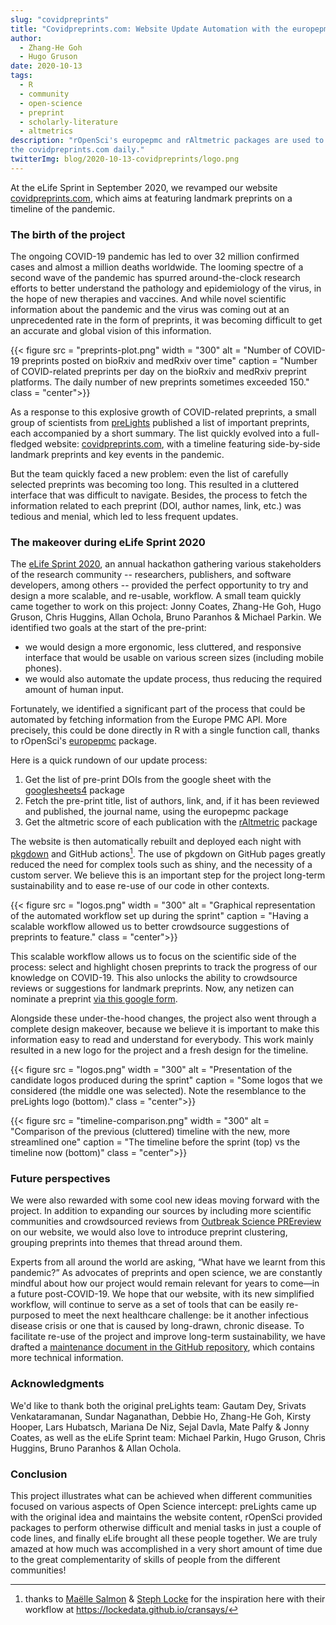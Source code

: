 ```yaml
---
slug: "covidpreprints"
title: "Covidpreprints.com: Website Update Automation with the europepmc and rAltmetric packages"
author:
  - Zhang-He Goh
  - Hugo Gruson
date: 2020-10-13
tags:
  - R
  - community
  - open-science
  - preprint
  - scholarly-literature
  - altmetrics
description: "rOpenSci's europepmc and rAltmetric packages are used to auto-update
the covidpreprints.com daily."
twitterImg: blog/2020-10-13-covidpreprints/logo.png
---
```


At the eLife Sprint in September 2020, we revamped our website [covidpreprints.com](https://covidpreprints.com/), which aims at featuring landmark preprints on a timeline of the pandemic. 
 
### The birth of the project

The ongoing COVID-19 pandemic has led to over 32 million confirmed cases and almost a million deaths worldwide. The looming spectre of a second wave of the pandemic has spurred around-the-clock research efforts to better understand the pathology and epidemiology of the virus, in the hope of new therapies and vaccines.
And while novel scientific information about the pandemic and the virus was coming out at an unprecedented rate in the form of preprints, it was becoming difficult to get an accurate and global vision of this information.

{{< figure src = "preprints-plot.png" width = "300" alt = "Number of COVID-19 preprints posted on bioRxiv and medRxiv over time" caption = "Number of COVID-related preprints per day on the bioRxiv and medRxiv preprint platforms. The daily number of new preprints sometimes exceeded 150." class = "center">}}

As a response to this explosive growth of COVID-related preprints, a small group of scientists from [preLights](https://prelights.biologists.com/) published a list of important preprints, each accompanied by a short summary. The list quickly evolved into a full-fledged website: [covidpreprints.com](https://covidpreprints.com/), with a timeline featuring side-by-side landmark preprints and key events in the pandemic.

But the team quickly faced a new problem: even the list of carefully selected preprints was becoming too long. This resulted in a cluttered interface that was difficult to navigate. Besides, the process to fetch the information related to each preprint (DOI, author names, link, etc.) was tedious and menial, which led to less frequent updates.

### The makeover during eLife Sprint 2020

The [eLife Sprint 2020](https://sprint.elifesciences.org/), an annual hackathon gathering various stakeholders of the research community -- researchers, publishers, and software developers, among others -- provided the perfect opportunity to try and design a more scalable, and re-usable, workflow. A small team quickly came together to work on this project: Jonny Coates, Zhang-He Goh, Hugo Gruson, Chris Huggins, Allan Ochola, Bruno Paranhos & Michael Parkin. We identified two goals at the start of the pre-print:

- we would design a more ergonomic, less cluttered, and responsive interface that would be usable on various screen sizes (including mobile phones).
- we would also automate the update process, thus reducing the required amount of human input.

Fortunately, we identified a significant part of the process that could be automated by fetching information from the Europe PMC API. More precisely, this could be done directly in R with a single function call, thanks to rOpenSci's [europepmc](https://docs.ropensci.org/europepmc/) package.

Here is a quick rundown of our update process:

1. Get the list of pre-print DOIs from the google sheet with the [googlesheets4](https://googlesheets4.tidyverse.org/) package
1. Fetch the pre-print title, list of authors, link, and, if it has been reviewed and published, the journal name, using the europepmc package
1. Get the altmetric score of each publication with the [rAltmetric](https://docs.ropensci.org/rAltmetric/) package 

The website is then automatically rebuilt and deployed each night with [pkgdown](https://pkgdown.r-lib.org/) and GitHub actions[^1]. The use of pkgdown on GitHub pages greatly reduced the need for complex tools such as shiny, and the necessity of a custom server. We believe this is an important step for the project long-term sustainability and to ease re-use of our code in other contexts.

[^1]: thanks to [Maëlle Salmon](/author/ma%C3%ABlle-salmon/) & [Steph Locke](/author/stephanie-locke/) for the inspiration here with their workflow at <https://lockedata.github.io/cransays/>

{{< figure src = "logos.png" width = "300" alt = "Graphical representation of the automated workflow set up during the sprint" caption = "Having a scalable workflow allowed us to better crowdsource suggestions of preprints to feature." class = "center">}}


This scalable workflow allows us to focus on the scientific side of the process: select and highlight chosen preprints to track the progress of our knowledge on COVID-19. This also unlocks the ability to crowdsource reviews or suggestions for landmark preprints. Now, any netizen can nominate a preprint [via this google form](https://docs.google.com/forms/d/e/1FAIpQLSfRuZegczktW7SCmkopVZLNL7k0IHrEuoPRdAn6czTNxkM_xQ/viewform).

Alongside these under-the-hood changes, the project also went through a complete design makeover, because we believe it is important to make this information easy to read and understand for everybody. This work mainly resulted in a new logo for the project and a fresh design for the timeline.

{{< figure src = "logos.png" width = "300" alt = "Presentation of the candidate logos produced during the sprint" caption = "Some logos that we considered (the middle one was selected). Note the resemblance to the preLights logo (bottom)." class = "center">}}

{{< figure src = "timeline-comparison.png" width = "300" alt = "Comparison of the previous (cluttered) timeline with the new, more streamlined one" caption = "The timeline before the sprint (top) vs the timeline now (bottom)" class = "center">}}

### Future perspectives

We were also rewarded with some cool new ideas moving forward with the project. In addition to expanding our sources by including more scientific communities and crowdsourced reviews from [Outbreak Science PREreview](https://outbreaksci.prereview.org) on our website, we would also love to introduce preprint clustering, grouping preprints into themes that thread around them.
 
Experts from all around the world are asking, “What have we learnt from this pandemic?” As advocates of preprints and open science, we are constantly mindful about how our project would remain relevant for years to come—in a future post-COVID-19. We hope that our website, with its new simplified workflow, will continue to serve as a set of tools that can be easily re-purposed to meet the next healthcare challenge: be it another infectious disease crisis or one that is caused by long-drawn, chronic disease. To facilitate re-use of the project and improve long-term sustainability, we have drafted a [maintenance document in the GitHub repository](https://github.com/coatesj/covidpreprints/wiki/Maintenance-guide), which contains more technical information. 

### Acknowledgments

We'd like to thank both the original preLights team: Gautam Dey, Srivats Venkataramanan, Sundar Naganathan, Debbie Ho, Zhang-He Goh, Kirsty Hooper, Lars Hubatsch, Mariana De Niz, Sejal Davla, Mate Palfy & Jonny Coates, as well as the eLife Sprint team: Michael Parkin, Hugo Gruson, Chris Huggins, Bruno Paranhos & Allan Ochola.

### Conclusion

This project illustrates what can be achieved when different communities focused on various aspects of Open Science intercept: preLights came up with the original idea and maintains the website content, rOpenSci provided packages to perform otherwise difficult and menial tasks in just a couple of code lines, and finally eLife brought all these people together. We are truly amazed at how much was accomplished in a very short amount of time due to the great complementarity of skills of people from the different communities!
